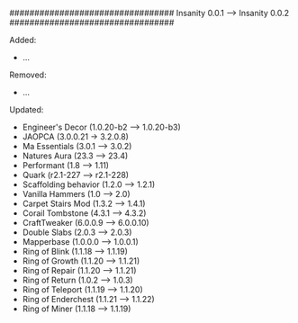 #################################
Insanity 0.0.1 --> Insanity 0.0.2
#################################

Added:

* ...

Removed:

* ...

Updated:

* Engineer's Decor (1.0.20-b2 --> 1.0.20-b3)
* JAOPCA (3.0.0.21 -> 3.2.0.8)
* Ma Essentials (3.0.1 --> 3.0.2)
* Natures Aura (23.3 --> 23.4)
* Performant (1.8 --> 1.11)
* Quark (r2.1-227 --> r2.1-228)
* Scaffolding behavior (1.2.0 --> 1.2.1)
* Vanilla Hammers (1.0 --> 2.0)
* Carpet Stairs Mod (1.3.2 --> 1.4.1)
* Corail Tombstone (4.3.1 --> 4.3.2)
* CraftTweaker (6.0.0.9 --> 6.0.0.10)
* Double Slabs (2.0.3 --> 2.0.3)
* Mapperbase (1.0.0.0 --> 1.0.0.1)
* Ring of Blink (1.1.18 --> 1.1.19)
* Ring of Growth (1.1.20 --> 1.1.21)
* Ring of Repair (1.1.20 --> 1.1.21)
* Ring of Return (1.0.2 --> 1.0.3)
* Ring of Teleport (1.1.19 --> 1.1.20)
* Ring of Enderchest (1.1.21 --> 1.1.22)
* Ring of Miner (1.1.18 --> 1.1.19)